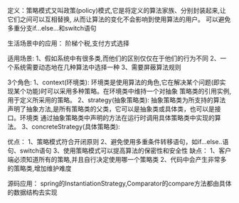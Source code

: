 定义：策略模式又叫政策(policy)模式,它是将定义的算法家族、分别封装起来,让它们之间可以互相替换,
    从而让算法的变化不会影响到使用算法的用户。
可以避免多重分支if...else...和switch语句

生活场景中的应用：
 阶梯个税,支付方式选择

适用场景:
1、假如系统中有很多类,而他们的区别仅仅在于他们的行为不同
2、一个系统需要动态地在几种算法中选择一种
3、需要屏蔽算法规则

3个角色:
1、context(环境类):
    环境类是使用算法的角色,它在解决某个问题(即实现某个功能)时可以采用多种策略。在环境类中维持一个对抽象
   策略类的引用实例,用于定义所采用的策略。
2、strategy(抽象策略类):
  抽象策略类为所支持的算法声明了抽象方法,是所有策略类的父类，它可以是抽象类或具体类，也可以是接口。环境类
  通过抽象策略类中声明的方法在运行时调用具体策略类中实现的算法。
3、concreteStrategy(具体策略类):

优点：
 1、策略模式符合开闭原则
 2、避免使用多重条件转移语句，如if...else..语句、switch语句
 3、使用策略模式可以提高算法的保密性和安全性
缺点：
1、客户端必须知道所有的策略,并且自行决定使用哪一个策略类
2、代码中会产生非常多的策略类,增加维护难度

源码应用：
spring的InstantiationStrategy,Comparator的compare方法都由具体的数据结构去实现
